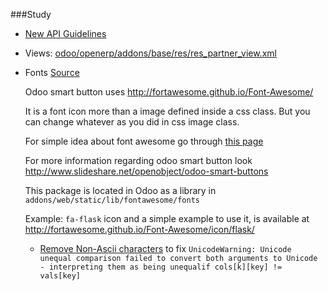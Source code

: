###Study
* [New API Guidelines](http://odoo-new-api-guide-line.readthedocs.io/en/latest/index.html)

* Views: [odoo/openerp/addons/base/res/res_partner_view.xml](https://github.com/odoo/odoo/blob/9.0/openerp/addons/base/res/res_partner_view.xml)

* Fonts [Source](http://stackoverflow.com/questions/29701948/path-for-icon-used-in-smart-button)

  Odoo smart button uses http://fortawesome.github.io/Font-Awesome/

  It is a font icon more than a image defined inside a css class. But you can change whatever as you did in css image class.

  For simple idea about font awesome go through [this page](http://fortawesome.github.io/Font-Awesome/get-started/)

  For more information regarding odoo smart button look http://www.slideshare.net/openobject/odoo-smart-buttons

  This package is located in Odoo as a library in `addons/web/static/lib/fontawesome/fonts`

  Example: `fa-flask` icon and a simple example to use it, is available at http://fortawesome.github.io/Font-Awesome/icon/flask/

  * [Remove Non-Ascii characters](http://utils.paranoiaworks.org/diacriticsremover/) to fix `UnicodeWarning: Unicode unequal comparison failed to convert both arguments to Unicode - interpreting them as being unequalif cols[k][key] != vals[key]`

